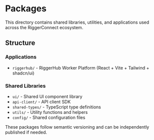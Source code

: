 # Packages

This directory contains shared libraries, utilities, and applications used across the RiggerConnect ecosystem.

## Structure

### Applications
- `riggerhub/` - RiggerHub Worker Platform (React + Vite + Tailwind + shadcn/ui)

### Shared Libraries
- `ui/` - Shared UI component library
- `api-client/` - API client SDK
- `shared-types/` - TypeScript type definitions
- `utils/` - Utility functions and helpers
- `config/` - Shared configuration files

These packages follow semantic versioning and can be independently published if needed.
